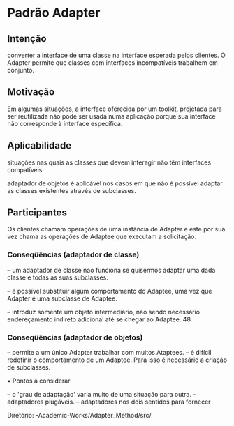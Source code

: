 # Padrão Adapter

## Intenção
 converter a interface de uma classe na interface esperada pelos clientes. 
 O Adapter permite que classes com interfaces incompatíveis trabalhem em
conjunto.

## Motivação
 Em algumas situações, a interface oferecida por um toolkit, projetada para ser
reutilizada não pode ser usada numa aplicação porque sua interface não
corresponde à interface específica.

## Aplicabilidade
 situações nas quais as classes que devem interagir não têm interfaces
compatíveis

 adaptador de objetos é aplicável nos casos em que não é possível adaptar as
classes existentes através de subclasses.

## Participantes

 Os clientes chamam operações de uma instância de
Adapter e este por sua vez chama as operações de
Adaptee que executam a solicitação.

### Conseqüências (adaptador de classe)
– um adaptador de classe nao funciona se quisermos
adaptar uma dada classe e todas as suas subclasses.

– é possível substituir algum comportamento do
Adaptee, uma vez que Adapter é uma subclasse de
Adaptee.

– introduz somente um objeto intermediário, não sendo
necessário endereçamento indireto adicional até se
chegar ao Adaptee.
48

### Conseqüências (adaptador de objetos)
– permite a um único Adapter trabalhar com muitos
Ataptees.
– é difícil redefinir o comportamento de um Adaptee. Para
isso é necessário a criação de subclasses.

• Pontos a considerar

– o 'grau de adaptação' varia muito de uma situação para
outra.
– adaptadores plugáveis.
– adaptadores nos dois sentidos para fornecer 

Diretório:
-Academic-Works/Adapter_Method/src/
